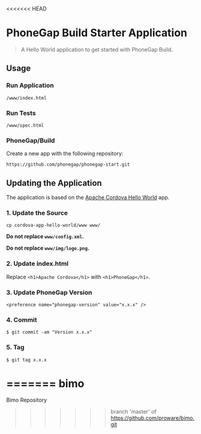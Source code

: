 <<<<<<< HEAD
# PhoneGap Build Starter Application

> A Hello World application to get started with PhoneGap Build.

## Usage

### Run Application

    /www/index.html

### Run Tests

    /www/spec.html

### PhoneGap/Build

Create a new app with the following repository:

    https://github.com/phonegap/phonegap-start.git

## Updating the Application

The application is based on the [Apache Cordova Hello World][cordova-app] app.

### 1. Update the Source

    cp cordova-app-hello-world/www www/

__Do not replace `www/config.xml`.__

__Do not replace `www/img/logo.png`.__

### 2. Update index.html

Replace `<h1>Apache Cordova</h1>` with `<h1>PhoneGap</h1>`.

### 3. Update PhoneGap Version

    <preference name="phonegap-version" value="x.x.x" />

### 4. Commit

    $ git commit -am "Version x.x.x"

### 5. Tag

    $ git tag x.x.x

[cordova-app]: http://github.com/apache/cordova-app-hello-world

=======
bimo
====

Bimo Repository
>>>>>>> branch 'master' of https://github.com/proware/bimo.git
